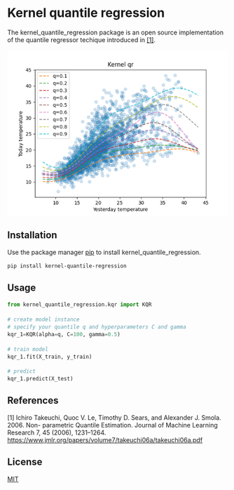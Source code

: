 # Kernel quantile regression
The kernel_quantile_regression package is an open source implementation of the quantile regressor techique introduced in  [[1]](#1).



![alt text](https://github.com/luca-pernigo/kernel_quantile_regression/blob/main/plots/melborune_kernel_quantile_regression.png?raw=true)

## Installation
Use the package manager [pip](https://pypi.org/project/kernel-quantile-regression/) to install kernel_quantile_regression.

```bash
pip install kernel-quantile-regression
```

## Usage

```python
from kernel_quantile_regression.kqr import KQR

# create model instance
# specify your quantile q and hyperparameters C and gamma
kqr_1=KQR(alpha=q, C=100, gamma=0.5)

# train model
kqr_1.fit(X_train, y_train)

# predict
kqr_1.predict(X_test)
```

## References
<a id="1">[1]</a> Ichiro Takeuchi, Quoc V. Le, Timothy D. Sears, and Alexander J. Smola. 2006. Non-
parametric Quantile Estimation. Journal of Machine Learning Research 7, 45 (2006),
1231–1264. https://www.jmlr.org/papers/volume7/takeuchi06a/takeuchi06a.pdf


## License
[MIT](https://choosealicense.com/licenses/mit/)